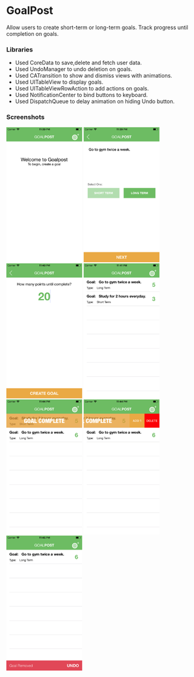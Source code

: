# GoalPost
Allow users to create short-term or long-term goals.
Track progress until completion on goals.

### Libraries
<ul>
<li>Used CoreData to save,delete and fetch user data.<br/></li>
<li>Used UndoManager to undo deletion on goals.<br/></li>
<li>Used CATransition to show and dismiss views with animations.<br/></li>
<li>Used UITableView to display goals.<br/></li>
<li>Used UITableViewRowAction to add actions on goals.<br/></li>
<li>Used NotificationCenter to bind buttons to keyboard.<br/></li>
<li>Used DispatchQueue to delay animation on hiding Undo button.<br/></li>

</ul>

### Screenshots

<img src="https://github.com/ErnestFan/GoalPost/blob/master/screenshots/1.png?raw=true" width="200">
<img src="https://github.com/ErnestFan/GoalPost/blob/master/screenshots/2.png?raw=true" width="200">
<img src="https://github.com/ErnestFan/GoalPost/blob/master/screenshots/3.png?raw=true" width="200">
<img src="https://github.com/ErnestFan/GoalPost/blob/master/screenshots/4.png?raw=true" width="200">
<img src="https://github.com/ErnestFan/GoalPost/blob/master/screenshots/5.png?raw=true" width="200">
<img src="https://github.com/ErnestFan/GoalPost/blob/master/screenshots/6.png?raw=true" width="200">
<img src="https://github.com/ErnestFan/GoalPost/blob/master/screenshots/7.png?raw=true" width="200">
